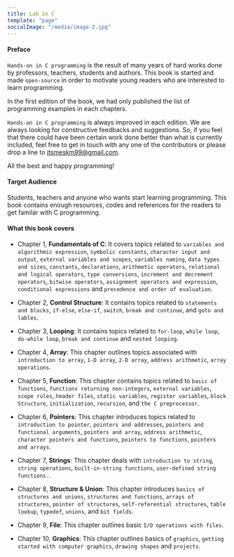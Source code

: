 ```yaml
---
title: Lab in C
template: "page"
socialImage: "/media/image-2.jpg"
---
```


#### Preface

`Hands-on in C programming` is the result of many years of hard works done by professors, teachers, students and authors. This book is started and made `open-source` in order to motivate young readers who are interested to learn programming.

In the first edition of the book, we had only published the list of programming examples in each chapters.

`Hands-on in C programming` is always improved in each edition. We are always looking for constructive feedbacks and suggestions. So, if you feel that there could have been certain work done better than what is currently included, feel free to get in touch with any one of the contributors or please drop a line to [itsmeskm99@gmail.com](mailto:itsmeskm99@gmail.com).

All the best and happy programming!

#### Target Audience

Students, teachers and anyone who wants start learning programming. This book contains enough resources, codes and references for the readers to get familar with C programming.

#### What this book covers

- Chapter 1, **Fundamentals of C**: It covers topics related to `variables and algorithmic expression`, `symbolic constants`, `character input and output`, `external variables and scopes`, `variables naming`, `data types and sizes`, `constants`, `declarations`, `arithmetic operators`, `relational and logical operators`, `type conversions`, `increment and decrement operators`, `bitwise operators`, `assignment operators and expression`, `conditional expressions` and `precedence and order of evaluation`.

- Chapter 2, **Control Structure**: It contains topics related to `statements and blocks`, `if-else`, `else-if`, `switch`, `break and continue`, and `goto and lables`.

- Chapter 3, **Looping**: It contains topics related to `for-loop`, `while loop`, `do-while loop`, `break and continue` and `nested looping`.

- Chapter 4, **Array**: This chapter outlines topics associated with `introduction to array`, `1-D array`, `2-D array`, `address arithmetic`, `array operations`.

- Chapter 5, **Function**: This chapter contains topics related to `basic of functions`, `functions returning non-integers`, `external variables`, `scope rules`, `header files`, `static variables`, `register variables`, `block Structure`, `initialization`, `recursion`, and `the C preprocessor`.

- Chapter 6, **Pointers**: This chapter introduces topics related to `introduction to pointer`, `pointers and addresses`, `pointers and functional arguments`, `pointers and array`, `address arithmetic`, `character pointers and functions`, `pointers to functions`, `pointers and arrays`.

- Chapter 7, **Strings**: This chapter deals with `introduction to string`, `string operations`, `built-in-string functions`, `user-defined string functions.`.

- Chapter 8, **Structure & Union**: This chapter introduces `basics of structures and unions`, `structures and functions`, `arrays of structures`, `pointer of structures`, `self-referential structures`, `table lookup`, `typedef`, `unions`, and `bit fields`.

- Chapter 9, **File**: This chapter outlines basic `I/O operations with files`.

- Chapter 10, **Graphics**: This chapter outlines basics of `graphics`, `getting started with computer graphics`, `drawing shapes` and `projects`.
